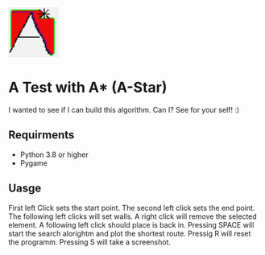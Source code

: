 
<img src="./img/astar.jpg" width="100px">

# A Test with A* (A-Star)
I wanted to see if I can build this algorithm. Can I? See for your self! :)

## Requirments
* Python 3.8 or higher
* Pygame


## Uasge
First left Click sets the start point. The second left click sets the end point. The following left clicks will set walls.
A right click will remove the selected element. A following left click should place is back in. 
Pressing SPACE will start the search alorightm and plot the shortest route.
Pressig R will reset the programm.
Pressing S will take a screenshot.